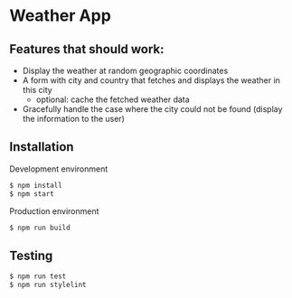 # Weather App

## Features that should work:

- Display the weather at random geographic coordinates
- A form with city and country that fetches and displays the weather in this city
  - optional: cache the fetched weather data
- Gracefully handle the case where the city could not be found (display the information to the user)

## Installation

Development environment

```sh
$ npm install
$ npm start
```

Production environment

```sh
$ npm run build
```

## Testing

```sh
$ npm run test
$ npm run stylelint
```
